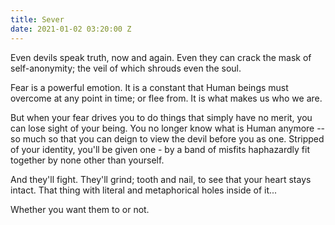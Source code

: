 ```yaml
---
title: Sever
date: 2021-01-02 03:20:00 Z
---
```


Even devils speak truth, now and again. Even they can crack the mask of self-anonymity; the veil of which shrouds even the soul. 

Fear is a powerful emotion. It is a constant that Human beings must overcome at any point in time; or flee from. It is what makes us who we are. 

But when your fear drives you to do things that simply have no merit, you can lose sight of your being.  You no longer know what is Human anymore -- so much so that you can deign to view the devil before you as one.  Stripped of your identity, you'll be given one - by a band of misfits haphazardly fit together by none other than yourself. 

And they'll fight. They'll grind; tooth and nail, to see that your heart stays intact. That thing with literal and metaphorical holes inside of it...

Whether you want them to or not.